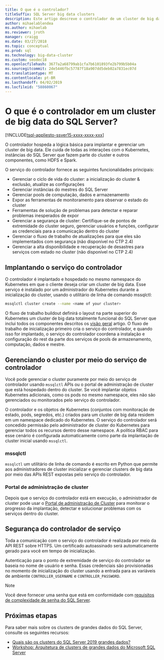 ```yaml
---
title: O que é o controlador?
titleSuffix: SQL Server big data clusters
description: Este artigo descreve o controlador de um cluster de big data do SQL Server 2019 (visualização).
author: mihaelablendea
ms.author: mihaelab
ms.reviewer: jroth
manager: craigg
ms.date: 03/27/2018
ms.topic: conceptual
ms.prod: sql
ms.technology: big-data-cluster
ms.custom: seodec18
ms.openlocfilehash: 3677a2a68799ab1cfa7b6101893fe2b799b5b04a
ms.sourcegitcommit: 2de5446fbc57787f18a907dd5deb02a7831ec07d
ms.translationtype: MT
ms.contentlocale: pt-BR
ms.lasthandoff: 04/02/2019
ms.locfileid: "58860067"
---
```

# <a name="what-is-the-controller-on-a-sql-server-big-data-cluster"></a>O que é o controlador em um cluster de big data do SQL Server?

[!INCLUDE[tsql-appliesto-ssver15-xxxx-xxxx-xxx](../includes/tsql-appliesto-ssver15-xxxx-xxxx-xxx.md)]

O controlador hospeda a lógica básica para implantar e gerenciar um cluster de big data. Ele cuida de todas as interações com o Kubernetes, instâncias do SQL Server que fazem parte do cluster e outros componentes, como HDFS e Spark. 

O serviço do controlador fornece as seguintes funcionalidades principais:

- Gerenciar o ciclo de vida do cluster: a inicialização do cluster & exclusão, atualize as configurações
- Gerenciar instâncias do mestres do SQL Server
- Gerenciar pools de computação, dados e armazenamento
- Expor as ferramentas de monitoramento para observar o estado do cluster
- Ferramentas de solução de problemas para detectar e reparar problemas inesperados de expor
- Gerenciar a segurança de cluster: Certifique-se de pontos de extremidade do cluster seguro, gerenciar usuários e funções, configurar as credenciais para a comunicação dentro do cluster
- Gerenciar o fluxo de trabalho de atualizações para que eles são implementados com segurança (não disponível no CTP 2.4)
- Gerenciar a alta disponibilidade e recuperação de desastres para serviços com estado no cluster (não disponível no CTP 2.4)

## <a name="deploying-the-controller-service"></a>Implantando o serviço do controlador

O controlador é implantado e hospedado no mesmo namespace do Kubernetes em que o cliente deseja criar um cluster de big data. Esse serviço é instalado por um administrador do Kubernetes durante a inicialização do cluster, usando o utilitário de linha de comando mssqlctl:

```bash
mssqlctl cluster create --name <name of your cluster>
```

O fluxo de trabalho buildout definirá o layout na parte superior do Kubernetes um cluster de big data totalmente funcional do SQL Server que inclui todos os componentes descritos os [visão geral](big-data-cluster-overview.md) artigo. O fluxo de trabalho de inicialização primeiro cria o serviço do controlador, e quando isso for implantado, o serviço do controlador coordena a instalação e configuração do rest da parte dos serviços de pools de armazenamento, computação, dados e mestre.

## <a name="managing-the-cluster-through-the-controller-service"></a>Gerenciando o cluster por meio do serviço de controlador

Você pode gerenciar o cluster puramente por meio do serviço de controlador usando `mssqlctl` APIs ou o portal de administração de cluster que está hospedado dentro do cluster. Se você implantar objetos Kubernetes adicionais, como os pods no mesmo namespace, eles não são gerenciados ou monitorados pelo serviço do controlador.

O controlador e os objetos de Kubernetes (conjuntos com monitoração de estado, pods, segredos, etc.) criados para um cluster de big data residem em um namespace dedicado do Kubernetes. O serviço do controlador será concedido permissão pelo administrador de cluster do Kubernetes para gerenciar todos os recursos dentro desse namespace.  A política RBAC para esse cenário é configurada automaticamente como parte da implantação de cluster inicial usando `mssqlctl`. 

### <a name="mssqlctl"></a>mssqlctl

`mssqlctl` um utilitário de linha de comando é escrito em Python que permite aos administradores de cluster inicializar e gerenciar clusters de big data por meio das APIs REST expostas pelo serviço do controlador.

### <a name="cluster-administration-portal"></a>Portal de administração de cluster

Depois que o serviço do controlador está em execução, o administrador de cluster pode usar o [Portal de administração de Cluster](cluster-admin-portal.md) para monitorar o progresso da implantação, detectar e solucionar problemas com os serviços dentro do cluster.

## <a name="controller-service-security"></a>Segurança do controlador de serviço

Toda a comunicação com o serviço do controlador é realizada por meio da API REST sobre HTTPS. Um certificado autoassinado será automaticamente gerado para você em tempo de inicialização. 

Autenticação para o ponto de extremidade de serviço do controlador se baseia no nome de usuário e senha. Essas credenciais são provisionadas no momento de inicialização do cluster usando a entrada para as variáveis de ambiente `CONTROLLER_USERNAME` e `CONTROLLER_PASSWORD`.

> [!NOTE]
> Você deve fornecer uma senha que está em conformidade com [requisitos de complexidade de senha do SQL Server](https://docs.microsoft.com/sql/relational-databases/security/password-policy?view=sql-server-2017).

## <a name="next-steps"></a>Próximas etapas

Para saber mais sobre os clusters de grandes dados do SQL Server, consulte os seguintes recursos:

- [Quais são os clusters do SQL Server 2019 grandes dados?](big-data-cluster-overview.md)
- [Workshop: Arquitetura de clusters de grandes dados do Microsoft SQL Server](https://github.com/Microsoft/sqlworkshops/tree/master/sqlserver2019bigdataclusters)
